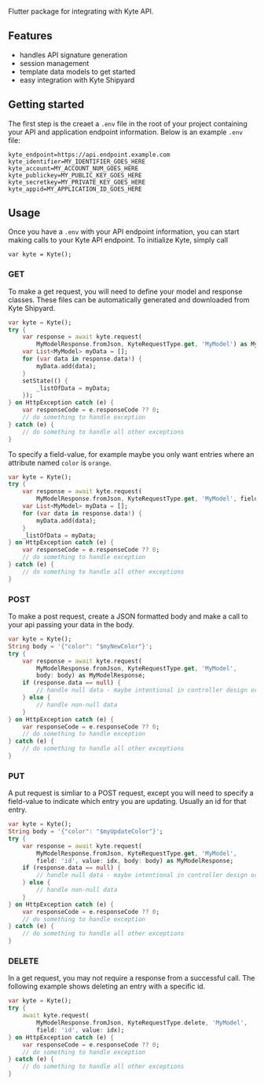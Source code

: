 Flutter package for integrating with Kyte API.

## Features

- handles API signature generation
- session management
- template data models to get started
- easy integration with Kyte Shipyard

## Getting started

The first step is the creaet a `.env` file in the root of your project containing your API and application endpoint information. Below is an example `.env` file:
```
kyte_endpoint=https://api.endpoint.example.com
kyte_identifier=MY_IDENTIFIER_GOES_HERE
kyte_account=MY_ACCOUNT_NUM_GOES_HERE
kyte_publickey=MY_PUBLIC_KEY_GOES_HERE
kyte_secretkey=MY_PRIVATE_KEY_GOES_HERE
kyte_appid=MY_APPLICATION_ID_GOES_HERE
```

## Usage

Once you have a `.env` with your API endpoint information, you can start making calls to your Kyte API endpoint. To initialize Kyte, simply call
```
var kyte = Kyte();
```

### GET
To make a get request, you will need to define your model and response classes. These files can be automatically generated and downloaded from Kyte Shipyard.

```dart
var kyte = Kyte();
try {
    var response = await kyte.request(
        MyModelResponse.fromJson, KyteRequestType.get, 'MyModel') as MyModelResponse;
    var List<MyModel> myData = [];
    for (var data in response.data!) {
        myData.add(data);
    }
    setState(() {
        _listOfData = myData;
    });
} on HttpException catch (e) {
    var responseCode = e.responseCode ?? 0;
    // do something to handle exception
} catch (e) {
    // do something to handle all other exceptions
}
```

To specify a field-value, for example maybe you only want entries where an attribute named `color` is `orange`.

```dart
var kyte = Kyte();
try {
    var response = await kyte.request(
        MyModelResponse.fromJson, KyteRequestType.get, 'MyModel', field: 'color', value: 'yellow') as MyModelResponse;
    var List<MyModel> myData = [];
    for (var data in response.data!) {
        myData.add(data);
    }
    _listOfData = myData;
} on HttpException catch (e) {
    var responseCode = e.responseCode ?? 0;
    // do something to handle exception
} catch (e) {
    // do something to handle all other exceptions
}
```

### POST
To make a post request, create a JSON formatted body and make a call to your api passing your data in the body.

```dart
var kyte = Kyte();
String body = '{"color": "$myNewColor"}';
try {
    var response = await kyte.request(
        MyModelResponse.fromJson, KyteRequestType.get, 'MyModel',
        body: body) as MyModelResponse;
    if (response.data == null) {
        // handle null data - maybe intentional in controller design or error
    } else {
        // handle non-null data
    }
} on HttpException catch (e) {
    var responseCode = e.responseCode ?? 0;
    // do something to handle exception
} catch (e) {
    // do something to handle all other exceptions
}
```

### PUT
A put request is simliar to a POST request, except you will need to specify a field-value to indicate which entry you are updating. Usually an id for that entry.

```dart
var kyte = Kyte();
String body = '{"color": "$myUpdateColor"}';
try {
    var response = await kyte.request(
        MyModelResponse.fromJson, KyteRequestType.get, 'MyModel',
        field: 'id', value: idx, body: body) as MyModelResponse;
    if (response.data == null) {
        // handle null data - maybe intentional in controller design or error
    } else {
        // handle non-null data
    }
} on HttpException catch (e) {
    var responseCode = e.responseCode ?? 0;
    // do something to handle exception
} catch (e) {
    // do something to handle all other exceptions
}
```

### DELETE
In a get request, you may not require a response from a successful call. The following example shows deleting an entry with a specific id.

```dart
var kyte = Kyte();
try {
    await kyte.request(
        MyModelResponse.fromJson, KyteRequestType.delete, 'MyModel',
        field: 'id', value: idx);
} on HttpException catch (e) {
    var responseCode = e.responseCode ?? 0;
    // do something to handle exception
} catch (e) {
    // do something to handle all other exceptions
}
```
